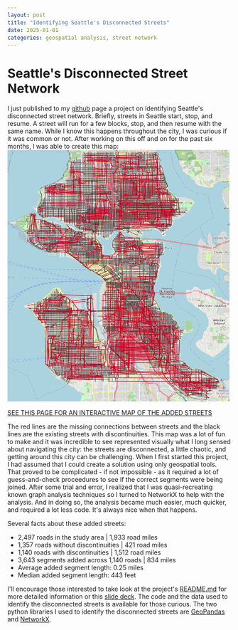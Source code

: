 ```yaml
---
layout: post
title: "Identifying Seattle's Disconnected Streets"
date: 2025-01-01
categories: geospatial analysis, street network
---
```


# Seattle's Disconnected Street Network
I just published to my [github](https://github.com/mike-babb/seattle_streets) page a project on identifying Seattle's disconnected street network. Briefly, streets in Seattle start, stop, and resume. A street will run for a few blocks, stop, and then resume with the same name. While I know this happens throughout the city, I was curious if it was common or not. After working on this off and on for the past six months, I was able to create this map:  
<img src="https://raw.githubusercontent.com/mike-babb/seattle_streets/main/graphics/ex_02_overall.png" alt="overall" width="500" height="565"/>  

[SEE THIS PAGE FOR AN INTERACTIVE MAP OF THE ADDED STREETS](/media/jsmap_v2.html)


The red lines are the missing connections between streets and the black lines are the existing streets with discontinuities. This map was a lot of fun to make and it was incredible to see represented visually what I long sensed about navigating the city: the streets are disconnected, a little chaotic, and getting around this city can be challenging. When I first started this project, I had assumed that I could create a solution using only geospatial tools. That proved to be complicated - if not impossible - as it required a lot of guess-and-check proceedures to see if the correct segments were being joined. After some trial and error, I realized that I was quasi-recreating known graph analysis techniques so I turned to NetworkX to help with the analysis. And in doing so, the analysis became much easier, much quicker, and required a lot less code. It's always nice when that happens.  

Several facts about these added streets:

* 2,497 roads in the study area | 1,933 road miles
* 1,357 roads without discontinuities | 421 road miles  
* 1,140 roads with discontinuities | 1,512 road miles  
* 3,643 segments added across 1,140 roads | 834 miles   
* Average added segment length: 0.25 miles
* Median added segment length: 443 feet  

I'll encourage those interested to take look at the project's [README.md](https://github.com/mike-babb/seattle_streets/blob/main/README.md) for more detailed information or this [slide deck](https://github.com/mike-babb/seattle_streets/blob/main/seattles_disconnected_streets_2024_11_20.pptx). The code and the data used to identify the disconnected streets is available for those curious. The two python libraries I used to identify the disconnected streets are [GeoPandas](https://geopandas.org/en/stable/getting_started/introduction.html) and [NetworkX](https://networkx.org/). 
